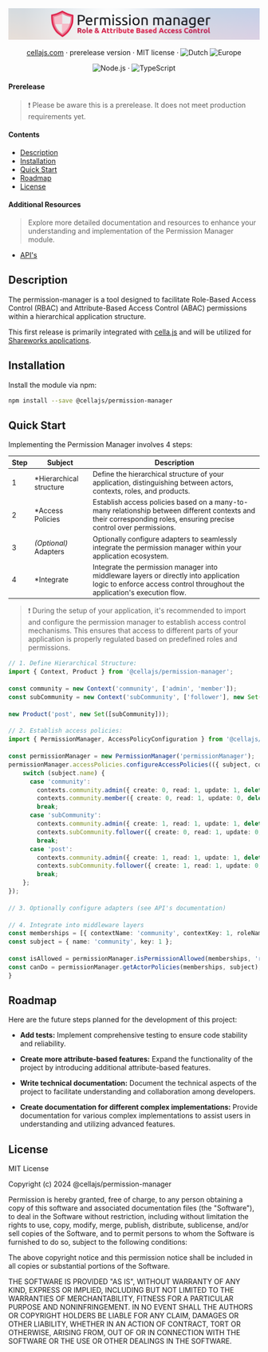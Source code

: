 <div align="center">
    <img src="./.github/banner.png" />
<br />

[cellajs.com](https://cellajs.com) &centerdot; prerelease version &centerdot; MIT license &centerdot; ![Dutch](https://raw.githubusercontent.com/stevenrskelton/flag-icon/master/png/16/country-4x3/nl.png) ![Europe](https://raw.githubusercontent.com/stevenrskelton/flag-icon/master/png/16/country-4x3/europeanunion.png)

![Node.js](https://img.shields.io/badge/Node.js-%2343853D?logo=node.js&logoColor=white) &middot; ![TypeScript](https://img.shields.io/badge/TypeScript-%23007ACC?logo=typescript&logoColor=white)

</div>

#### Prerelease

> ❗ Please be aware this is a prerelease. It does not meet production requirements yet.

#### Contents
- [Description](#Description)
- [Installation](#Installation)
- [Quick Start](#Quick-Start)
- [Roadmap](#Roadmap)
- [License](#License)

#### Additional Resources
> Explore more detailed documentation and resources to enhance your understanding and implementation of the Permission Manager module.
- [API's](APIS.md)

## Description
The permission-manager is a tool designed to facilitate Role-Based Access Control (RBAC) and Attribute-Based Access Control (ABAC) permissions within a hierarchical application structure. 

This first release is primarily integrated with [cella.js](https://cellajs.com/about) and will be utilized for [Shareworks applications](https://www.shareworks.nl/).


## Installation
Install the module via npm:
```bash
npm install --save @cellajs/permission-manager
```

## Quick Start

Implementing the Permission Manager involves 4 steps:

| Step | Subject | Description |
|----------|----------|----------|
| 1 | *Hierarchical structure | Define the hierarchical structure of your application, distinguishing between actors, contexts, roles, and products.|
| 2 | *Access Policies | Establish access policies based on a many-to-many relationship between different contexts and their corresponding roles, ensuring precise control over permissions. |
| 3 | _(Optional)_ Adapters | Optionally configure adapters to seamlessly integrate the permission manager within your application ecosystem. |
| 4 | *Integrate | Integrate the permission manager into middleware layers or directly into application logic to enforce access control throughout the application's execution flow. |

> ❗ During the setup of your application, it's recommended to import and configure the permission manager to establish access control mechanisms. 
This ensures that access to different parts of your application is properly regulated based on predefined roles and permissions.

```typescript
// 1. Define Hierarchical Structure:
import { Context, Product } from '@cellajs/permission-manager';

const community = new Context('community', ['admin', 'member']);
const subCommunity = new Context('subCommunity', ['follower'], new Set([community]));

new Product('post', new Set([subCommunity]));

// 2. Establish access policies:
import { PermissionManager, AccessPolicyConfiguration } from '@cellajs/permission-manager';

const permissionManager = new PermissionManager('permissionManager');
permissionManager.accessPolicies.configureAccessPolicies(({ subject, contexts }: AccessPolicyConfiguration) => {
    switch (subject.name) {
      case 'community':
        contexts.community.admin({ create: 0, read: 1, update: 1, delete: 0 });
        contexts.community.member({ create: 0, read: 1, update: 0, delete: 0 });
        break;
      case 'subCommunity':
        contexts.community.admin({ create: 1, read: 1, update: 1, delete: 1 });
        contexts.subCommunity.follower({ create: 0, read: 1, update: 0, delete: 0 });
        break;
      case 'post':
        contexts.community.admin({ create: 1, read: 1, update: 1, delete: 1 });
        contexts.subCommunity.follower({ create: 1, read: 1, update: 0, delete: 0 });
        break;
    };
});

// 3. Optionally configure adapters (see API's documentation)

// 4. Integrate into middleware layers
const memberships = [{ contextName: 'community', contextKey: 1, roleName: 'admin', ancestors: {}}];
const subject = { name: 'community', key: 1 };

const isAllowed = permissionManager.isPermissionAllowed(memberships, 'read', subject);
const canDo = permissionManager.getActorPolicies(memberships, subject);
}
```

## Roadmap
Here are the future steps planned for the development of this project:

- **Add tests:** Implement comprehensive testing to ensure code stability and reliability.
  
- **Create more attribute-based features:** Expand the functionality of the project by introducing additional attribute-based features.

- **Write technical documentation:** Document the technical aspects of the project to facilitate understanding and collaboration among developers.

- **Create documentation for different complex implementations:** Provide documentation for various complex implementations to assist users in understanding and utilizing advanced features.


## License
MIT License

Copyright (c) 2024 @cellajs/permission-manager

Permission is hereby granted, free of charge, to any person obtaining a copy
of this software and associated documentation files (the "Software"), to deal
in the Software without restriction, including without limitation the rights
to use, copy, modify, merge, publish, distribute, sublicense, and/or sell
copies of the Software, and to permit persons to whom the Software is
furnished to do so, subject to the following conditions:

The above copyright notice and this permission notice shall be included in all
copies or substantial portions of the Software.

THE SOFTWARE IS PROVIDED "AS IS", WITHOUT WARRANTY OF ANY KIND, EXPRESS OR
IMPLIED, INCLUDING BUT NOT LIMITED TO THE WARRANTIES OF MERCHANTABILITY,
FITNESS FOR A PARTICULAR PURPOSE AND NONINFRINGEMENT. IN NO EVENT SHALL THE
AUTHORS OR COPYRIGHT HOLDERS BE LIABLE FOR ANY CLAIM, DAMAGES OR OTHER
LIABILITY, WHETHER IN AN ACTION OF CONTRACT, TORT OR OTHERWISE, ARISING FROM,
OUT OF OR IN CONNECTION WITH THE SOFTWARE OR THE USE OR OTHER DEALINGS IN THE
SOFTWARE.

